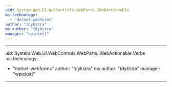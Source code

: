 ```yaml
---
uid: System.Web.UI.WebControls.WebParts.IWebActionable
ms.technology: 
  - "dotnet-webforms"
author: "tdykstra"
ms.author: "tdykstra"
manager: "wpickett"
---
```


---
uid: System.Web.UI.WebControls.WebParts.IWebActionable.Verbs
ms.technology: 
  - "dotnet-webforms"
author: "tdykstra"
ms.author: "tdykstra"
manager: "wpickett"
---
